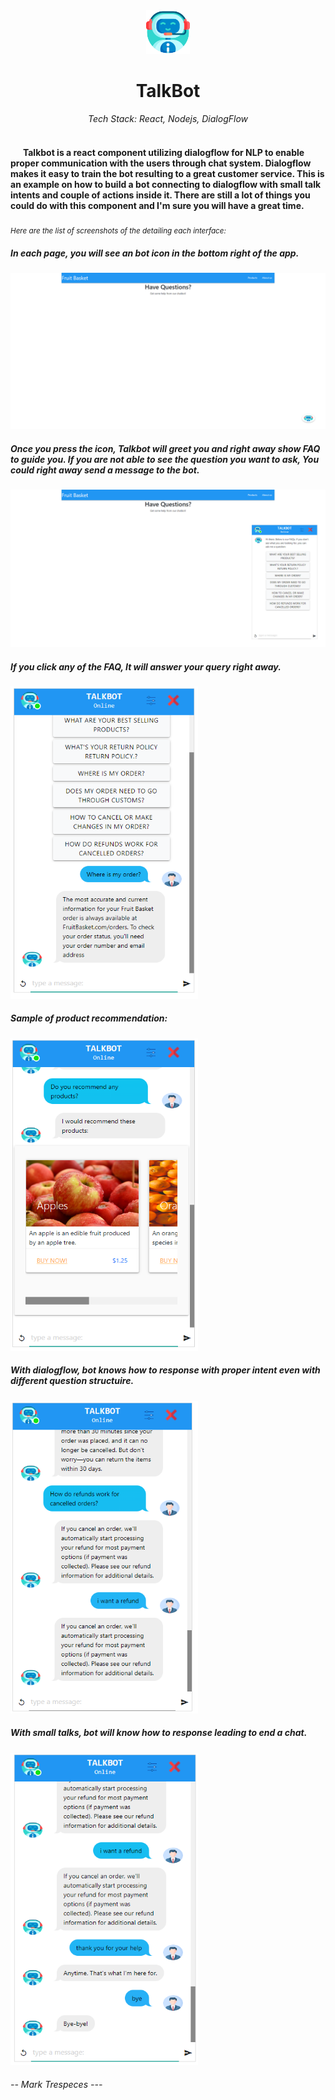 <div align="center">
  <span><img src="https://github.com/mr-trespeces/react-talkbot/blob/master/client/src/components/img/bot.png" width="70" height="70" alt="bot"></span>
  <h1>TalkBot</h1>
  <i>Tech Stack: React, Nodejs, DialogFlow</i>
</div>
</br>
<h4>&nbsp;&nbsp;&nbsp;&nbsp;&nbsp;&nbsp;Talkbot is a react component utilizing dialogflow for NLP to enable proper communication with the users through chat system.
Dialogflow makes it easy to train the bot resulting to a great customer service. This is an example on how to build a bot connecting to dialogflow with small talk intents and couple of actions inside it. There are still a lot of things you could do with this component and I'm sure you will have a great time.</h4>
<sub><i>Here are the list of screenshots of the detailing each interface:</i></sub>
<p>
   <h5><i>In each page, you will see an bot icon in the bottom right of the app.</i></h5>
   <img alt="Landing Page" src="https://github.com/mr-trespeces/react-talkbot/blob/master/client/src/components/img/screenshots/home.png">
   <h5><i>Once you press the icon, Talkbot will greet you and right away show FAQ to guide you. 
   If you are not able to see the question you want to ask, You could right away send a message to the bot.</i></h5>
  <img alt="bot-open" src="https://github.com/mr-trespeces/react-talkbot/blob/master/client/src/components/img/screenshots/open-bot.png">
</p>
<div >
  <row>
  
  </row>
</div>
<p>
   <h5><i>If you click any of the FAQ, It will answer your query right away.</i></h5>
   <img alt="bot-faq" src="https://github.com/mr-trespeces/react-talkbot/blob/master/client/src/components/img/screenshots/faq-press.png" height="500" width="300">
</p>
<p>
   <h5><i>Sample of product recommendation:</i></h5>
   <img alt="bot-recommendation" src="https://github.com/mr-trespeces/react-talkbot/blob/master/client/src/components/img/screenshots/recommend.png" height="500" width="300">
</p>
<p>
   <h5><i>With dialogflow, bot knows how to response with proper intent even with different question structuire.</i></h5>
   <img alt="bot-same-response" src="https://github.com/mr-trespeces/react-talkbot/blob/master/client/src/components/img/screenshots/same-response.png" height="500" width="300">
</p>
<p>
   <h5><i>With small talks, bot will know how to response leading to end a chat.</i></h5>
   <img alt="bot-same-response" src="https://github.com/mr-trespeces/react-talkbot/blob/master/client/src/components/img/screenshots/endpng.png" height="500" width="300">
</p>


###### -- Mark Trespeces ---
